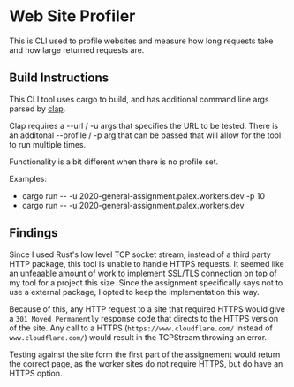 # Web Site Profiler

This is CLI used to profile websites and measure how long requests take and how large returned requests are.

## Build Instructions

This CLI tool uses cargo to build, and has additional command line args parsed by [clap](https://crates.io/crates/clap).

Clap requires a --url / -u args that specifies the URL to be tested.
There is an additonal --profile / -p arg that can be passed that will allow for the tool to run multiple times.

Functionality is a bit different when there is no profile set.

Examples:
- cargo run -- -u 2020-general-assignment.palex.workers.dev -p 10
- cargo run -- -u 2020-general-assignment.palex.workers.dev

## Findings

Since I used Rust's low level TCP socket stream, instead of a third party HTTP package, this tool is unable to handle HTTPS requests. It seemed like an unfeaable amount of work to implement SSL/TLS connection on top of my tool for a project this size. Since the assignment specifically says not to use a external package, I opted to keep the implementation this way.

Because of this, any HTTP request to a site that required HTTPS would give a `301 Moved Permanently` response code that directs to the HTTPS version of the site. Any call to a HTTPS (`https://www.cloudflare.com/` instead of `www.cloudflare.com/`) would result in the TCPStream throwing an error.

Testing against the site form the first part of the assignement would return the correct page, as the worker sites do not require HTTPS, but do have an HTTPS option.
